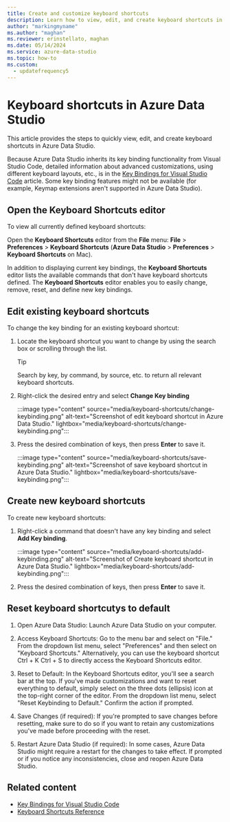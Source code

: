 ```yaml
---
title: Create and customize keyboard shortcuts
description: Learn how to view, edit, and create keyboard shortcuts in Azure Data Studio, using a capability based on the one in Visual Studio Code.
author: "markingmyname"
ms.author: "maghan"
ms.reviewer: erinstellato, maghan
ms.date: 05/14/2024
ms.service: azure-data-studio
ms.topic: how-to
ms.custom:
  - updatefrequency5
---
```


# Keyboard shortcuts in Azure Data Studio

This article provides the steps to quickly view, edit, and create keyboard shortcuts in Azure Data Studio.

Because Azure Data Studio inherits its key binding functionality from Visual Studio Code, detailed information about advanced customizations, using different keyboard layouts, etc., is in the [Key Bindings for Visual Studio Code](https://code.visualstudio.com/docs/getstarted/keybindings) article. Some key binding features might not be available (for example, Keymap extensions aren't supported in Azure Data Studio).

## Open the Keyboard Shortcuts editor

To view all currently defined keyboard shortcuts:

Open the **Keyboard Shortcuts** editor from the **File** menu: **File** > **Preferences** > **Keyboard Shortcuts** (**Azure Data Studio** > **Preferences** > **Keyboard Shortcuts** on Mac).

In addition to displaying current key bindings, the **Keyboard Shortcuts** editor lists the available commands that don't have keyboard shortcuts defined. The **Keyboard Shortcuts** editor enables you to easily change, remove, reset, and define new key bindings.

## Edit existing keyboard shortcuts

To change the key binding for an existing keyboard shortcut:

1. Locate the keyboard shortcut you want to change by using the search box or scrolling through the list.
   > [!TIP]  
   > Search by key, by command, by source, etc. to return all relevant keyboard shortcuts.

1. Right-click the desired entry and select **Change Key binding**

   :::image type="content" source="media/keyboard-shortcuts/change-keybinding.png" alt-text="Screenshot of edit keyboard shortcut in Azure Data Studio." lightbox="media/keyboard-shortcuts/change-keybinding.png":::

1. Press the desired combination of keys, then press **Enter** to save it.

   :::image type="content" source="media/keyboard-shortcuts/save-keybinding.png" alt-text="Screenshot of save keyboard shortcut in Azure Data Studio." lightbox="media/keyboard-shortcuts/save-keybinding.png":::

## Create new keyboard shortcuts

To create new keyboard shortcuts:

1. Right-click a command that doesn't have any key binding and select **Add Key binding**.

   :::image type="content" source="media/keyboard-shortcuts/add-keybinding.png" alt-text="Screenshot of Create keyboard shortcut in Azure Data Studio." lightbox="media/keyboard-shortcuts/add-keybinding.png":::

1. Press the desired combination of keys, then press **Enter** to save it.

## Reset keyboard shortcutys to default

1. Open Azure Data Studio: Launch Azure Data Studio on your computer.

1. Access Keyboard Shortcuts: Go to the menu bar and select on "File." From the dropdown list menu, select "Preferences" and then select on "Keyboard Shortcuts." Alternatively, you can use the keyboard shortcut Ctrl + K Ctrl + S to directly access the Keyboard Shortcuts editor.

1. Reset to Default: In the Keyboard Shortcuts editor, you'll see a search bar at the top. If you've made customizations and want to reset everything to default, simply select on the three dots (ellipsis) icon at the top-right corner of the editor. From the dropdown list menu, select "Reset Keybinding to Default." Confirm the action if prompted.

1. Save Changes (if required): If you're prompted to save changes before resetting, make sure to do so if you want to retain any customizations you've made before proceeding with the reset.

1. Restart Azure Data Studio (if required): In some cases, Azure Data Studio might require a restart for the changes to take effect. If prompted or if you notice any inconsistencies, close and reopen Azure Data Studio.

## Related content

- [Key Bindings for Visual Studio Code](https://code.visualstudio.com/docs/getstarted/keybindings)
- [Keyboard Shortcuts Reference](https://code.visualstudio.com/docs/getstarted/keybindings#_keyboard-shortcuts-reference)
